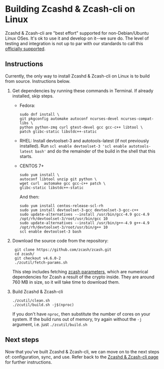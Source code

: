 # Building Zcashd & Zcash-cli on Linux

Zcashd & Zcash-cli are "best effort" supported for non-Debian/Ubuntu Linux OSes.  It's ok to use it and develop on it--we sure do. The level of testing and integration is not up to par with our standards to call this [officially supported](supported_platform_policy.html#supported-platform-policy).

## Instructions

Currently, the only way to install Zcashd & Zcash-cli on Linux is to build from source. Instructions below.

1. Get dependencies by running these commands in Terminal. If already installed, skip steps.

	* Fedora: 
	  ```
	  sudo dnf install \
	  git pkgconfig automake autoconf ncurses-devel ncurses-compat-libs \
	  python python-zmq curl gtest-devel gcc gcc-c++ libtool \
	  patch glibc-static libstdc++-static
	  ```
	* RHEL:
	  Install devtoolset-3 and autotools-latest (if not previously installed). Run
	  `scl enable devtoolset-3 'scl enable autotools-latest bash'` and do the remainder
          of the build in the shell that this starts.
	* CENTOS 7+
	  ```
	  sudo yum install \
	  autoconf libtool unzip git python \
	  wget curl  automake gcc gcc-c++ patch \
	  glibc-static libstdc++-static
	  ```


  		And then:   
       ```
       sudo yum install centos-release-scl-rh
       sudo yum install devtoolset-3-gcc devtoolset-3-gcc-c++
       sudo update-alternatives --install /usr/bin/gcc-4.9 gcc-4.9 /opt/rh/devtoolset-3/root/usr/bin/gcc 10
       sudo update-alternatives --install /usr/bin/g++-4.9 g++-4.9 /opt/rh/devtoolset-3/root/usr/bin/g++ 10
       scl enable devtoolset-3 bash
       ```

1. Download the source code from the repository:
    ```
     git clone https://github.com/zcash/zcash.git
     cd zcash/
     git checkout v4.6.0-2
     ./zcutil/fetch-params.sh
     ```
     <!--The message printed by ``git checkout`` about a "detached head" is normal and does not indicate a problem. --> 
    This step includes fetching [zcash parameters](https://z.cash/technology/paramgen/), which are numerical dependencies for Zcash a result of the crypto inside. They are around 760 MB in size, so it will take time to download them.

1. Build Zcashd & Zcash-cli
    ```
    ./zcutil/clean.sh
    ./zcutil/build.sh -j$(nproc)
    ```

    If you don't have ``nproc``, then substitute the number of cores on your system. If the build runs out of memory, try again without the ``-j`` argument, i.e. just ``./zcutil/build.sh``

## Next steps
Now that you've built Zcashd & Zcash-cli, we can move on to the next steps of: configuration, sync, and use. Refer back to the [Zcashd & Zcash-cli page](zcashd.html) for further instructions. 
